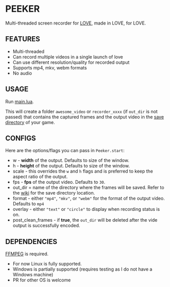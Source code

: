 # PEEKER

Multi-threaded screen recorder for [LOVE](https://love2d.org), made in LOVE, for LOVE.

## FEATURES

* Multi-threaded
* Can record multiple videos in a single launch of love
* Can use different resolution/quality for recorded output
* Supports mp4, mkv, webm formats
* No audio

## USAGE

Run [main.lua](main.lua).

This will create a folder `awesome_video` or `recorder_xxxx` (if `out_dir` is
not passed) that contains the captured frames and the output video in the [save
directory](https://love2d.org/wiki/love.filesystem) of your game.

## CONFIGS

Here are the options/flags you can pass in `Peeker.start`:

* w - **width** of the output. Defaults to size of the window.
* h - **height** of the output. Defaults to size of the window.
* scale - this overrides the `w` and `h` flags and is preferred to keep the aspect ratio of the output.
* fps - **fps** of the output video. Defaults to `30`.
* out_dir = name of the directory where the frames will be saved. Refer to the [wiki](https://love2d.org/wiki/love.filesystem) for the save directory location.
* format - either `"mp4"`, `"mkv"`, or `"webm"` for the format of the output video. Defaults to `mp4`
* overlay - either `"text"` or `"circle"` to display when recording status is on.
* post_clean_frames - if **true**, the `out_dir` will be deleted after the vide output is successfully encoded.

## DEPENDENCIES

[FFMPEG](https://ffmpeg.org/) is required.

* For now Linux is fully supported.
* Windows is partially supported (requires testing as I do not have a Windows machine)
* PR for other OS is welcome
